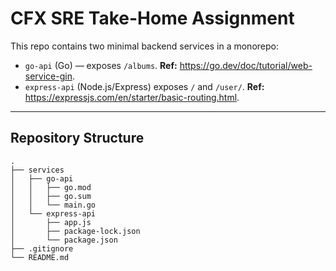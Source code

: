 # CFX SRE Take-Home Assignment

This repo contains two minimal backend services in a monorepo:
- `go-api` (Go) — exposes `/albums`. **Ref:** https://go.dev/doc/tutorial/web-service-gin.
- `express-api` (Node.js/Express) exposes `/` and `/user/`. **Ref:** https://expressjs.com/en/starter/basic-routing.html.

---

## Repository Structure

```
.
├── services
│   ├── go-api
│   │   ├── go.mod
│   │   ├── go.sum
│   │   └── main.go
│   └── express-api
│       ├── app.js
│       ├── package-lock.json
│       └── package.json
├── .gitignore
└── README.md
```
